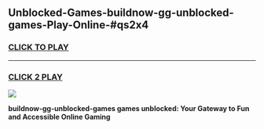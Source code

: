 
## Unblocked-Games-buildnow-gg-unblocked-games-Play-Online-#qs2x4
<h3>
<a href="https://premium.freeplayer.one?title=buildnow-gg-unblocked-games&ref=27F">CLICK TO PLAY</a></h3>
<hr>

<h3>
<a href="https://premium.freeplayer.one?title=buildnow-gg-unblocked-games&ref=27F">CLICK 2 PLAY</a>
  
</h3>

<a href="https://premium.freeplayer.one?title=buildnow-gg-unblocked-games&ref=27F"><img src="https://clearcache.store/games.png"></a>


**buildnow-gg-unblocked-games games unblocked: Your Gateway to Fun and Accessible Online Gaming**
